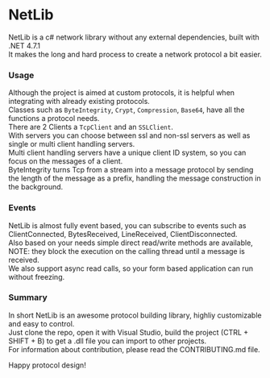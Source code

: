 # NetLib
NetLib is a c\# network library without any external dependencies, built with .NET 4.7.1  
It makes the long and hard process to create a network protocol a bit easier.  
### Usage
Although the project is aimed at custom protocols, it is helpful when integrating with already existing protocols.  
Classes such as `ByteIntegrity`, `Crypt`, `Compression`, `Base64`, have all the functions a protocol needs.  
There are 2 Clients a `TcpClient` and an `SSLClient`.  
With servers you can choose between ssl and non-ssl servers as well as single or multi client handling servers.  
Multi client handling servers have a unique client ID system, so you can focus on the messages of a client.  
ByteIntegrity turns Tcp from a stream into a message protocol by sending the length of the message as a prefix, handling the message construction in the background.  
### Events
NetLib is almost fully event based, you can subscribe to events such as ClientConnected, BytesReceived, LineReceived, ClientDisconnected.  
Also based on your needs simple direct read/write methods are available, NOTE: they block the execution on the calling thread until a message is received.  
We also support async read calls, so your form based application can run without freezing.  
### Summary
In short NetLib is an awesome protocol building library, highliy customizable and easy to control.  
Just clone the repo, open it with Visual Studio, build the project (CTRL + SHIFT + B) to get a .dll file you can import to other projects.  
For information about contribution, please read the CONTRIBUTING.md file.  

Happy protocol design!